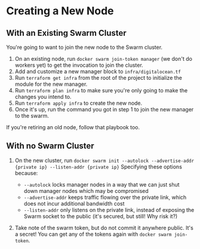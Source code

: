 # Creating a New Node

## With an Existing Swarm Cluster

You're going to want to join the new node to the Swarm cluster.

1. On an existing node, run `docker swarm join-token manager` (we don't do workers yet) to get the invocation to join the cluster.
2. Add and customize a new manager block to `infra/digitalocean.tf`
3. Run `terraform get infra` from the root of the project to initialize the module for the new manager.
4. Run `terraform plan infra` to make sure you're only going to make the changes you intend to.
5. Run `terraform apply infra` to create the new node.
6. Once it's up, run the command you got in step 1 to join the new manager to the swarm.

If you're retiring an old node, follow that playbook too.

## With no Swarm Cluster

1. On the new cluster, run `docker swarm init --autolock --advertise-addr {private ip} --listen-addr {private ip}`
   Specifying these options because:

   - `--autolock` locks manager nodes in a way that we can just shut down manager nodes which may be compromised
   - `--advertise-addr` keeps traffic flowing over the private link, which does not incur additional bandwidth cost
   - `--listen-addr` only listens on the private link, instead of exposing the Swarm socket to the public (it's secured, but still! Why risk it?)
2. Take note of the swarm token, but do not commit it anywhere public.
   It's a secret!
   You can get any of the tokens again with `docker swarm join-token`.
